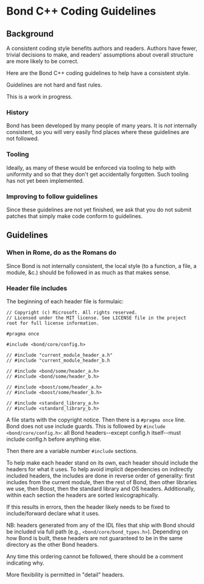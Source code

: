 # Bond C++ Coding Guidelines

## Background

A consistent coding style benefits authors and readers. Authors have fewer,
trivial decisions to make, and readers' assumptions about overall structure
are more likely to be correct.

Here are the Bond C++ coding guidelines to help have a consistent style.

Guidelines are not hard and fast rules.

This is a work in progress.

### History

Bond has been developed by many people of many years. It is *not* internally
consistent, so you will very easily find places where these guidelines are
not followed.

### Tooling

Ideally, as many of these would be enforced via tooling to help with
uniformity and so that they don't get accidentally forgotten. Such tooling
has not yet been implemented.

### Improving to follow guidelines

Since these guidelines are not yet finished, we ask that you do not submit
patches that simply make code conform to guidelines.

## Guidelines

### When in Rome, do as the Romans do

Since Bond is not internally consistent, the local style (to a function, a
file, a module, &c.) should be followed in as much as that makes sense.

### Header file includes

The beginning of each header file is formulaic:

    // Copyright (c) Microsoft. All rights reserved.
    // Licensed under the MIT license. See LICENSE file in the project root for full license information.
    
    #pragma once
    
    #include <bond/core/config.h>
    
    // #include "current_module_header_a.h"
    // #include "current_module_header_b.h
    
    // #include <bond/some/header_a.h>
    // #include <bond/some/header_b.h>
    
    // #include <boost/some/header_a.h>
    // #include <boost/some/header_b.h>
    
    // #include <standard_library_a.h>
    // #include <standard_library_b.h>

A file starts with the copyright notice. Then there is a `#pragma once`
line. Bond does not use include guards. This is followed by `#include
<bond/core/config.h>`: all Bond headers--except config.h itself--must
include config.h before anything else.

Then there are a variable number `#include` sections.

To help make each header stand on its own, each header should include the
headers for what it uses. To help avoid implicit dependencies on indirectly
included headers, the includes are done in reverse order of generality:
first includes from the current module, then the rest of Bond, then other
libraries we use, then Boost, then the standard library and OS headers.
Additionally, within each section the headers are sorted lexicographically.

If this results in errors, then the header likely needs to be fixed to
include/forward declare what it uses.

NB: headers generated from any of the IDL files that ship with Bond should
be included via full path (e.g., `<bond/core/bond_types.h>`). Depending on
how Bond is built, these headers are not guaranteed to be in the same
directory as the other Bond headers.

Any time this ordering cannot be followed, there should be a comment
indicating why.

More flexibility is permitted in "detail" headers.
